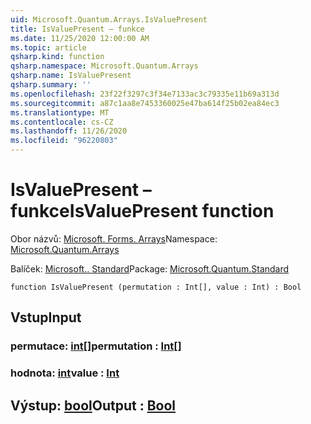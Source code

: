 ```yaml
---
uid: Microsoft.Quantum.Arrays.IsValuePresent
title: IsValuePresent – funkce
ms.date: 11/25/2020 12:00:00 AM
ms.topic: article
qsharp.kind: function
qsharp.namespace: Microsoft.Quantum.Arrays
qsharp.name: IsValuePresent
qsharp.summary: ''
ms.openlocfilehash: 23f22f3297c3f34e7133ac3c79335e11b69a313d
ms.sourcegitcommit: a87c1aa8e7453360025e47ba614f25b02ea84ec3
ms.translationtype: MT
ms.contentlocale: cs-CZ
ms.lasthandoff: 11/26/2020
ms.locfileid: "96220803"
---
```

# <a name="isvaluepresent-function"></a><span data-ttu-id="6b5b4-102">IsValuePresent – funkce</span><span class="sxs-lookup"><span data-stu-id="6b5b4-102">IsValuePresent function</span></span>

<span data-ttu-id="6b5b4-103">Obor názvů: [Microsoft. Forms. Arrays](xref:Microsoft.Quantum.Arrays)</span><span class="sxs-lookup"><span data-stu-id="6b5b4-103">Namespace: [Microsoft.Quantum.Arrays](xref:Microsoft.Quantum.Arrays)</span></span>

<span data-ttu-id="6b5b4-104">Balíček: [Microsoft.. Standard](https://nuget.org/packages/Microsoft.Quantum.Standard)</span><span class="sxs-lookup"><span data-stu-id="6b5b4-104">Package: [Microsoft.Quantum.Standard](https://nuget.org/packages/Microsoft.Quantum.Standard)</span></span>




```qsharp
function IsValuePresent (permutation : Int[], value : Int) : Bool
```


## <a name="input"></a><span data-ttu-id="6b5b4-105">Vstup</span><span class="sxs-lookup"><span data-stu-id="6b5b4-105">Input</span></span>

### <a name="permutation--int"></a><span data-ttu-id="6b5b4-106">permutace: [int](xref:microsoft.quantum.lang-ref.int)[]</span><span class="sxs-lookup"><span data-stu-id="6b5b4-106">permutation : [Int](xref:microsoft.quantum.lang-ref.int)[]</span></span>




### <a name="value--int"></a><span data-ttu-id="6b5b4-107">hodnota: [int](xref:microsoft.quantum.lang-ref.int)</span><span class="sxs-lookup"><span data-stu-id="6b5b4-107">value : [Int](xref:microsoft.quantum.lang-ref.int)</span></span>





## <a name="output--bool"></a><span data-ttu-id="6b5b4-108">Výstup: [bool](xref:microsoft.quantum.lang-ref.bool)</span><span class="sxs-lookup"><span data-stu-id="6b5b4-108">Output : [Bool](xref:microsoft.quantum.lang-ref.bool)</span></span>

